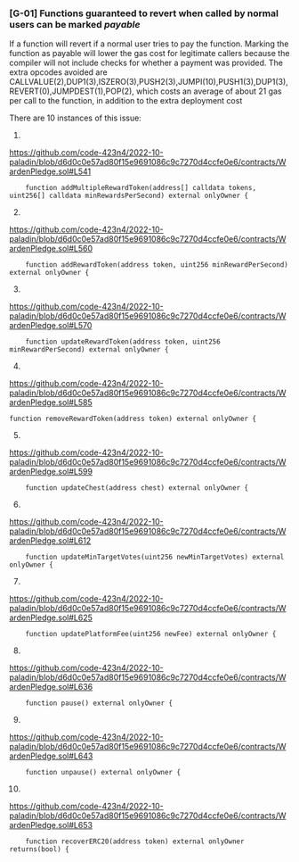 ### [G-01] Functions guaranteed to revert when called by normal users can be marked ***payable***

If a function will revert if a normal user tries to pay the function. Marking the function as payable will lower the gas cost for legitimate callers because the compiler will not include checks for whether a payment was provided. The extra opcodes avoided are
CALLVALUE(2),DUP1(3),ISZERO(3),PUSH2(3),JUMPI(10),PUSH1(3),DUP1(3),REVERT(0),JUMPDEST(1),POP(2), which costs an average of about 21 gas per call to the function, in addition to the extra deployment cost

There are 10 instances of this issue:

1.
https://github.com/code-423n4/2022-10-paladin/blob/d6d0c0e57ad80f15e9691086c9c7270d4ccfe0e6/contracts/WardenPledge.sol#L541
```
    function addMultipleRewardToken(address[] calldata tokens, uint256[] calldata minRewardsPerSecond) external onlyOwner {
```

2.
https://github.com/code-423n4/2022-10-paladin/blob/d6d0c0e57ad80f15e9691086c9c7270d4ccfe0e6/contracts/WardenPledge.sol#L560
```
    function addRewardToken(address token, uint256 minRewardPerSecond) external onlyOwner {
```

3.
https://github.com/code-423n4/2022-10-paladin/blob/d6d0c0e57ad80f15e9691086c9c7270d4ccfe0e6/contracts/WardenPledge.sol#L570
```
    function updateRewardToken(address token, uint256 minRewardPerSecond) external onlyOwner {
```

4.
https://github.com/code-423n4/2022-10-paladin/blob/d6d0c0e57ad80f15e9691086c9c7270d4ccfe0e6/contracts/WardenPledge.sol#L585
```    
function removeRewardToken(address token) external onlyOwner {
```

5.
https://github.com/code-423n4/2022-10-paladin/blob/d6d0c0e57ad80f15e9691086c9c7270d4ccfe0e6/contracts/WardenPledge.sol#L599
```
    function updateChest(address chest) external onlyOwner {
```

6.
https://github.com/code-423n4/2022-10-paladin/blob/d6d0c0e57ad80f15e9691086c9c7270d4ccfe0e6/contracts/WardenPledge.sol#L612
```
    function updateMinTargetVotes(uint256 newMinTargetVotes) external onlyOwner {
```

7.
https://github.com/code-423n4/2022-10-paladin/blob/d6d0c0e57ad80f15e9691086c9c7270d4ccfe0e6/contracts/WardenPledge.sol#L625
```
    function updatePlatformFee(uint256 newFee) external onlyOwner {
```

8.
https://github.com/code-423n4/2022-10-paladin/blob/d6d0c0e57ad80f15e9691086c9c7270d4ccfe0e6/contracts/WardenPledge.sol#L636
```
    function pause() external onlyOwner {
```

9.
https://github.com/code-423n4/2022-10-paladin/blob/d6d0c0e57ad80f15e9691086c9c7270d4ccfe0e6/contracts/WardenPledge.sol#L643
```
    function unpause() external onlyOwner {
```

10.
https://github.com/code-423n4/2022-10-paladin/blob/d6d0c0e57ad80f15e9691086c9c7270d4ccfe0e6/contracts/WardenPledge.sol#L653
```
    function recoverERC20(address token) external onlyOwner returns(bool) {
```